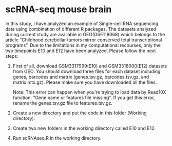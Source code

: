 # scRNA-seq mouse brain
In this study, I have analyzed an example of Single-cell RNA sequencing data using combination of different R packages.
The datasets analyzed during current study are available in GEO(GSE118068) which belongs to the article “Childhood cerebellar 
tumors mirror conserved fetal transcriptional programs”. Due to the limitations in my computational recourses, only the two 
timepoints E10 and E12 have been analyzed.
Please follow the next steps: 
1.	First of all, download GSM3317999(E10) and GSM3318000(E12) datasets from GEO.
	You should download three files for each dataset including genes, barcodes and matrix (genes.tsv.gz, 
	barcodes.tsv.gz, and matrix.mtx.gz). Please make sure you have downloaded all the files. 
	
	Note: This error can happen when you're trying to load data by Read10X function: "Gene name or features file missing". If you get this error, rename the 			genes.tsv.gz file to features.tsv.gz.
	
2.	Create a new directory and put the code in this folder (Working directory).
3.	Create two new folders in the working directory called E10 and E12.
4.	Run scRNAseq.R in the working directory.
